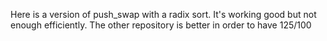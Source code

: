 Here is a version of push_swap with a radix sort.
It's working good but not enough efficiently.
The other repository is better in order to have 125/100
